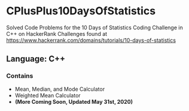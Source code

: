 # CPlusPlus10DaysOfStatistics
Solved Code Problems for the 10 Days of Statistics Coding Challenge in C++ on HackerRank
Challenges found at https://www.hackerrank.com/domains/tutorials/10-days-of-statistics
## Language: C++

### Contains

- Mean, Median, and Mode Calculator
- Weighted Mean Calculator
- **(More Coming Soon, Updated May 31st, 2020)**

